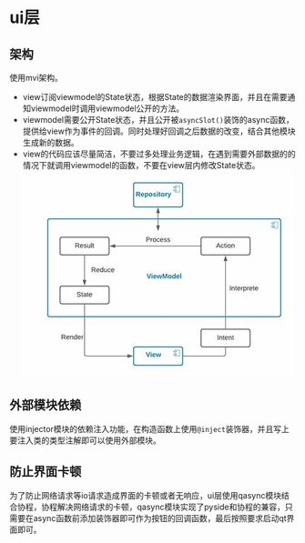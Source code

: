 # ui层

## 架构
使用mvi架构。
- view订阅viewmodel的State状态，根据State的数据渲染界面，并且在需要通知viewmodel时调用viewmodel公开的方法。
- viewmodel需要公开State状态，并且公开被`asyncSlot()`装饰的async函数，提供给view作为事件的回调。同时处理好回调之后数据的改变，结合其他模块生成新的数据。
- view的代码应该尽量简洁，不要过多处理业务逻辑，在遇到需要外部数据的的情况下就调用viewmodel的函数，不要在view层内修改State状态。
![mvi示意图](/assets/OIP-C.jfif)


## 外部模块依赖
使用injector模块的依赖注入功能，在构造函数上使用`@inject`装饰器，并且写上要注入类的类型注解即可以使用外部模块。

## 防止界面卡顿
为了防止网络请求等io请求造成界面的卡顿或者无响应，ui层使用qasync模块结合协程，协程解决网络请求的卡顿，qasync模块实现了pyside和协程的兼容，只需要在async函数前添加装饰器即可作为按钮的回调函数，最后按照要求启动qt界面即可。
